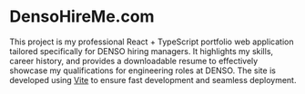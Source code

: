 # DensoHireMe.com

This project is my professional React + TypeScript portfolio web application tailored specifically for DENSO hiring managers. It highlights my skills, career history, and provides a downloadable resume to effectively showcase my qualifications for engineering roles at DENSO. The site is developed using [Vite](https://vitejs.dev/) to ensure fast development and seamless deployment.
